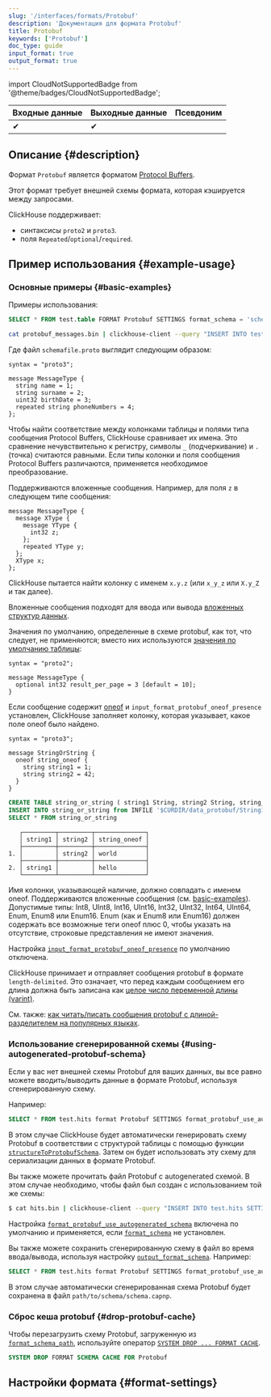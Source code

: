 ```yaml
---
slug: '/interfaces/formats/Protobuf'
description: 'Документация для формата Protobuf'
title: Protobuf
keywords: ['Protobuf']
doc_type: guide
input_format: true
output_format: true
---
```

import CloudNotSupportedBadge from '@theme/badges/CloudNotSupportedBadge';

<CloudNotSupportedBadge/>

| Входные данные | Выходные данные | Псевдоним |
|----------------|-----------------|-----------|
| ✔              | ✔               |           |

## Описание {#description}

Формат `Protobuf` является форматом [Protocol Buffers](https://protobuf.dev/).

Этот формат требует внешней схемы формата, которая кэшируется между запросами.

ClickHouse поддерживает:
- синтаксисы `proto2` и `proto3`.
- поля `Repeated`/`optional`/`required`.

## Пример использования {#example-usage}

### Основные примеры {#basic-examples}

Примеры использования:

```sql
SELECT * FROM test.table FORMAT Protobuf SETTINGS format_schema = 'schemafile:MessageType'
```

```bash
cat protobuf_messages.bin | clickhouse-client --query "INSERT INTO test.table SETTINGS format_schema='schemafile:MessageType' FORMAT Protobuf"
```

Где файл `schemafile.proto` выглядит следующим образом:

```capnp
syntax = "proto3";

message MessageType {
  string name = 1;
  string surname = 2;
  uint32 birthDate = 3;
  repeated string phoneNumbers = 4;
};
```

Чтобы найти соответствие между колонками таблицы и полями типа сообщения Protocol Buffers, ClickHouse сравнивает их имена.
Это сравнение нечувствительно к регистру, символы `_` (подчеркивание) и `.` (точка) считаются равными.
Если типы колонки и поля сообщения Protocol Buffers различаются, применяется необходимое преобразование.

Поддерживаются вложенные сообщения. Например, для поля `z` в следующем типе сообщения:

```capnp
message MessageType {
  message XType {
    message YType {
      int32 z;
    };
    repeated YType y;
  };
  XType x;
};
```

ClickHouse пытается найти колонку с именем `x.y.z` (или `x_y_z` или `X.y_Z` и так далее).

Вложенные сообщения подходят для ввода или вывода [вложенных структур данных](/sql-reference/data-types/nested-data-structures/index.md).

Значения по умолчанию, определенные в схеме protobuf, как тот, что следует, не применяются; вместо них используются [значения по умолчанию таблицы](/sql-reference/statements/create/table#default_values):

```capnp
syntax = "proto2";

message MessageType {
  optional int32 result_per_page = 3 [default = 10];
}
```

Если сообщение содержит [oneof](https://protobuf.dev/programming-guides/proto3/#oneof) и `input_format_protobuf_oneof_presence` установлен, ClickHouse заполняет колонку, которая указывает, какое поле oneof было найдено.

```capnp
syntax = "proto3";

message StringOrString {
  oneof string_oneof {
    string string1 = 1;
    string string2 = 42;
  }
}
```

```sql
CREATE TABLE string_or_string ( string1 String, string2 String, string_oneof Enum('no'=0, 'hello' = 1, 'world' = 42))  Engine=MergeTree ORDER BY tuple();
INSERT INTO string_or_string from INFILE '$CURDIR/data_protobuf/String1' SETTINGS format_schema='$SCHEMADIR/string_or_string.proto:StringOrString' FORMAT ProtobufSingle;
SELECT * FROM string_or_string
```

```text
   ┌─────────┬─────────┬──────────────┐
   │ string1 │ string2 │ string_oneof │
   ├─────────┼─────────┼──────────────┤
1. │         │ string2 │ world        │
   ├─────────┼─────────┼──────────────┤
2. │ string1 │         │ hello        │
   └─────────┴─────────┴──────────────┘

```
Имя колонки, указывающей наличие, должно совпадать с именем oneof. Поддерживаются вложенные сообщения (см. [basic-examples](#basic-examples)).
Допустимые типы: Int8, UInt8, Int16, UInt16, Int32, UInt32, Int64, UInt64, Enum, Enum8 или Enum16.
Enum (как и Enum8 или Enum16) должен содержать все возможные теги oneof плюс 0, чтобы указать на отсутствие, строковые представления не имеют значения.

Настройка [`input_format_protobuf_oneof_presence`](/operations/settings/settings-formats.md#input_format_protobuf_oneof_presence) по умолчанию отключена.

ClickHouse принимает и отправляет сообщения protobuf в формате `length-delimited`.
Это означает, что перед каждым сообщением его длина должна быть записана как [целое число переменной длины (varint)](https://developers.google.com/protocol-buffers/docs/encoding#varints).

См. также: [как читать/писать сообщения protobuf с длиной-разделителем на популярных языках](https://cwiki.apache.org/confluence/display/GEODE/Delimiting+Protobuf+Messages).

### Использование сгенерированной схемы {#using-autogenerated-protobuf-schema}

Если у вас нет внешней схемы Protobuf для ваших данных, вы все равно можете вводить/выводить данные в формате Protobuf, используя сгенерированную схему.

Например:

```sql
SELECT * FROM test.hits format Protobuf SETTINGS format_protobuf_use_autogenerated_schema=1
```

В этом случае ClickHouse будет автоматически генерировать схему Protobuf в соответствии с структурой таблицы с помощью функции [`structureToProtobufSchema`](/sql-reference/functions/other-functions.md#structure_to_protobuf_schema).
Затем он будет использовать эту схему для сериализации данных в формате Protobuf.

Вы также можете прочитать файл Protobuf с autogenerated схемой. В этом случае необходимо, чтобы файл был создан с использованием той же схемы:

```bash
$ cat hits.bin | clickhouse-client --query "INSERT INTO test.hits SETTINGS format_protobuf_use_autogenerated_schema=1 FORMAT Protobuf"
```

Настройка [`format_protobuf_use_autogenerated_schema`](/operations/settings/settings-formats.md#format_protobuf_use_autogenerated_schema) включена по умолчанию и применяется, если [`format_schema`](/operations/settings/formats#format_schema) не установлен.

Вы также можете сохранить сгенерированную схему в файл во время ввода/вывода, используя настройку [`output_format_schema`](/operations/settings/formats#output_format_schema). Например:

```sql
SELECT * FROM test.hits format Protobuf SETTINGS format_protobuf_use_autogenerated_schema=1, output_format_schema='path/to/schema/schema.proto'
```
В этом случае автоматически сгенерированная схема Protobuf будет сохранена в файл `path/to/schema/schema.capnp`.

### Сброс кеша protobuf {#drop-protobuf-cache}

Чтобы перезагрузить схему Protobuf, загруженную из [`format_schema_path`](/operations/server-configuration-parameters/settings.md/#format_schema_path), используйте оператор [`SYSTEM DROP ... FORMAT CACHE`](/sql-reference/statements/system.md/#system-drop-schema-format).

```sql
SYSTEM DROP FORMAT SCHEMA CACHE FOR Protobuf
```

## Настройки формата {#format-settings}